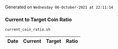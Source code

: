 Generated on `Wednesday 06-October-2021 at 22:11:14`

### Current to Target Coin Ratio
`current_coin_ratio.sh`

Date|Current|Target|Ratio
---|---|---|---
